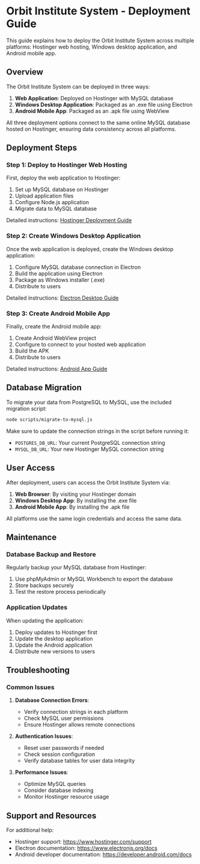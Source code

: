 # Orbit Institute System - Deployment Guide

This guide explains how to deploy the Orbit Institute System across multiple platforms: Hostinger web hosting, Windows desktop application, and Android mobile app.

## Overview

The Orbit Institute System can be deployed in three ways:

1. **Web Application**: Deployed on Hostinger with MySQL database
2. **Windows Desktop Application**: Packaged as an .exe file using Electron
3. **Android Mobile App**: Packaged as an .apk file using WebView

All three deployment options connect to the same online MySQL database hosted on Hostinger, ensuring data consistency across all platforms.

## Deployment Steps

### Step 1: Deploy to Hostinger Web Hosting

First, deploy the web application to Hostinger:

1. Set up MySQL database on Hostinger
2. Upload application files
3. Configure Node.js application
4. Migrate data to MySQL database

Detailed instructions: [Hostinger Deployment Guide](HOSTINGER_GUIDE.md)

### Step 2: Create Windows Desktop Application

Once the web application is deployed, create the Windows desktop application:

1. Configure MySQL database connection in Electron
2. Build the application using Electron
3. Package as Windows installer (.exe)
4. Distribute to users

Detailed instructions: [Electron Desktop Guide](ELECTRON_GUIDE.md)

### Step 3: Create Android Mobile App

Finally, create the Android mobile app:

1. Create Android WebView project
2. Configure to connect to your hosted web application
3. Build the APK
4. Distribute to users

Detailed instructions: [Android App Guide](ANDROID_GUIDE.md)

## Database Migration

To migrate your data from PostgreSQL to MySQL, use the included migration script:

```bash
node scripts/migrate-to-mysql.js
```

Make sure to update the connection strings in the script before running it:
- `POSTGRES_DB_URL`: Your current PostgreSQL connection string
- `MYSQL_DB_URL`: Your new Hostinger MySQL connection string

## User Access

After deployment, users can access the Orbit Institute System via:

1. **Web Browser**: By visiting your Hostinger domain
2. **Windows Desktop App**: By installing the .exe file
3. **Android Mobile App**: By installing the .apk file

All platforms use the same login credentials and access the same data.

## Maintenance

### Database Backup and Restore

Regularly backup your MySQL database from Hostinger:

1. Use phpMyAdmin or MySQL Workbench to export the database
2. Store backups securely
3. Test the restore process periodically

### Application Updates

When updating the application:

1. Deploy updates to Hostinger first
2. Update the desktop application
3. Update the Android application
4. Distribute new versions to users

## Troubleshooting

### Common Issues

1. **Database Connection Errors**:
   - Verify connection strings in each platform
   - Check MySQL user permissions
   - Ensure Hostinger allows remote connections

2. **Authentication Issues**:
   - Reset user passwords if needed
   - Check session configuration
   - Verify database tables for user data integrity

3. **Performance Issues**:
   - Optimize MySQL queries
   - Consider database indexing
   - Monitor Hostinger resource usage

## Support and Resources

For additional help:
- Hostinger support: https://www.hostinger.com/support
- Electron documentation: https://www.electronjs.org/docs
- Android developer documentation: https://developer.android.com/docs